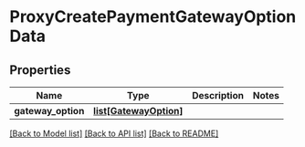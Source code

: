 # ProxyCreatePaymentGatewayOptionData

## Properties
Name | Type | Description | Notes
------------ | ------------- | ------------- | -------------
**gateway_option** | [**list[GatewayOption]**](GatewayOption.md) |  | 

[[Back to Model list]](../README.md#documentation-for-models) [[Back to API list]](../README.md#documentation-for-api-endpoints) [[Back to README]](../README.md)


